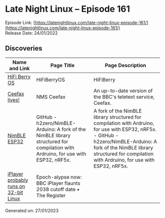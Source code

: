 # Late Night Linux – Episode 161
Episode Link: [https://latenightlinux.com/late-night-linux-episode-161/](https://latenightlinux.com/late-night-linux-episode-161/)  
Release Date: 24/01/2022
## Discoveries

| Name and Link | Page Title | Page Description |
| ----- | ----- | ----- |
| [HiFi Berry OS](https://www.hifiberry.com/hifiberryos/) | HiFiBerryOS | HiFiBerry |  |
| [Ceefax lives!](https://www.nathanmediaservices.co.uk/teletext-viewer/) | NMS Ceefax | An up-to-date version of the BBC's teletext service, Ceefax. |
| [NimBLE ESP32](https://github.com/h2zero/NimBLE-Arduino) | GitHub - h2zero/NimBLE-Arduino: A fork of the NimBLE library structured for compilation with Ardruino, for use with ESP32, nRF5x. | A fork of the NimBLE library structured for compilation with Ardruino, for use with ESP32, nRF5x. - GitHub - h2zero/NimBLE-Arduino: A fork of the NimBLE library structured for compilation with Ardruino, for use with ESP32, nRF5x. |
| [iPlayer probably runs on 32-bit Linux](https://www.theregister.com/2022/01/17/bbc_iplayer_expires_2038/) | Epoch-alypse now: BBC iPlayer flaunts 2038 cutoff date • The Register |  |

Generated on: 27/01/2023